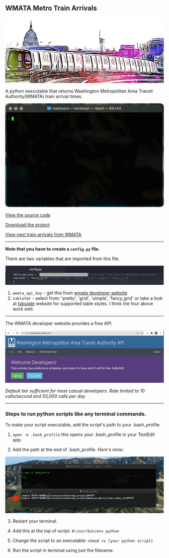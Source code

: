 ## WMATA Metro Train Arrivals

<div class="anim"><img src="https://raw.githubusercontent.com/m-soro/wmata_dc_metro_train_times_v2/main/files/dc_metro_art.PNG" alt="metro art"></div>

A python executable that returns Washington Metropolitan Area Transit Authority(WMATA) train arrival times.

<div class="anim"><img src="https://raw.githubusercontent.com/m-soro/wmata_dc_metro_train_times_v2/main/files/demo.gif" alt="demo"></div>

[View the source code](https://github.com/m-soro/wmata_dc_metro_train_times_v2/blob/main/metro)

[Download the project](https://github.com/m-soro/wmata_dc_metro_train_times_v2/archive/refs/heads/main.zip)

[View next train arrivals from WMATA](https://www.wmata.com/schedules/next-arrival/)

---

**Note that you have to create a `config.py` file.**

There are two variables that are imported from this file.

<div class="anim"><img src="https://raw.githubusercontent.com/m-soro/wmata_dc_metro_train_times_v2/main/files/config.png" alt="config.py"></div>

1. `wmata_api_key` - get this from [wmata developer website](https://developer.wmata.com/)
2. `tablefmt` - select from: 'pretty', 'grid', 'simple', 'fancy_grid' or take a look at [tabulate](https://pypi.org/project/tabulate/) website for supported table styles. I think the four above work well.

---

The WMATA developer website provides a free API.

[![image](https://raw.githubusercontent.com/m-soro/wmata_dc_metro_train_times_v2/main/files/wmatadevapi.png)](https://developer.wmata.com/)

*Default tier sufficient for most casual developers. Rate limited to 10 calls/second and 50,000 calls per day*

---

### Steps to run python scripts like any terminal commands.

To make your script executable, add the script's path to your .bash_profile.

1. `open -e .bash_profile` this opens your .bash_profile in your TextEdit app.

2. Add the path at the end of .bash_profile. *Here's mine*:
  <div class="anim"><img src="https://raw.githubusercontent.com/m-soro/wmata_dc_metro_train_times_v2/main/files/exe.png"></div>

3. Restart your terminal.

4. Add this at the top of script:
    `#!/usr/bin/env python`

5. Change the script to an executable:
    `chmod +x [your python script]`

6. Run the script in terminal using just the filename.
